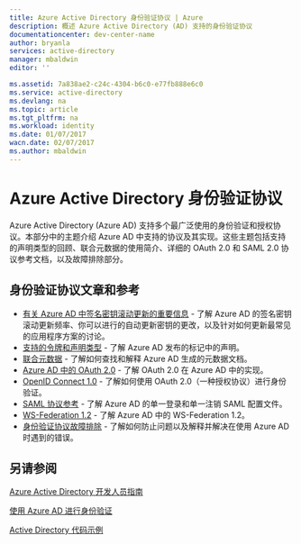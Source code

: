 ```yaml
---
title: Azure Active Directory 身份验证协议 | Azure
description: 概述 Azure Active Directory (AD) 支持的身份验证协议
documentationcenter: dev-center-name
author: bryanla
services: active-directory
manager: mbaldwin
editor: ''

ms.assetid: 7a838ae2-c24c-4304-b6c0-e77fb888e6c0
ms.service: active-directory
ms.devlang: na
ms.topic: article
ms.tgt_pltfrm: na
ms.workload: identity
ms.date: 01/07/2017
wacn.date: 02/07/2017
ms.author: mbaldwin
---
```


# Azure Active Directory 身份验证协议
Azure Active Directory (Azure AD) 支持多个最广泛使用的身份验证和授权协议。本部分中的主题介绍 Azure AD 中支持的协议及其实现。这些主题包括支持的声明类型的回顾、联合元数据的使用简介、详细的 OAuth 2.0 和 SAML 2.0 协议参考文档，以及故障排除部分。

## 身份验证协议文章和参考
- [有关 Azure AD 中签名密钥滚动更新的重要信息](./active-directory-signing-key-rollover.md) - 了解 Azure AD 的签名密钥滚动更新频率、你可以进行的自动更新密钥的更改，以及针对如何更新最常见的应用程序方案的讨论。
- [支持的令牌和声明类型](./active-directory-token-and-claims.md) - 了解 Azure AD 发布的标记中的声明。
- [联合元数据](./active-directory-federation-metadata.md) - 了解如何查找和解释 Azure AD 生成的元数据文档。
- [Azure AD 中的 OAuth 2.0](./active-directory-protocols-oauth-code.md) - 了解 OAuth 2.0 在 Azure AD 中的实现。
- [OpenID Connect 1.0](./active-directory-protocols-openid-connect-code.md) - 了解如何使用 OAuth 2.0（一种授权协议）进行身份验证。
- [SAML 协议参考](./active-directory-saml-protocol-reference.md) - 了解 Azure AD 的单一登录和单一注销 SAML 配置文件。
- [WS-Federation 1.2](./active-directory-developers-guide.md) - 了解 Azure AD 中的 WS-Federation 1.2。
- [身份验证协议故障排除](https://msdn.microsoft.com/zh-cn/library/azure/dn195584.aspx) - 了解如何防止问题以及解释并解决在使用 Azure AD 时遇到的错误。

## 另请参阅
[Azure Active Directory 开发人员指南](./active-directory-developers-guide.md)

[使用 Azure AD 进行身份验证](../app-service-web/web-sites-authentication-authorization.md)

[Active Directory 代码示例](./active-directory-code-samples.md)

<!---HONumber=Mooncake_0120_2017-->
<!---Update_Description: update meta properties -->